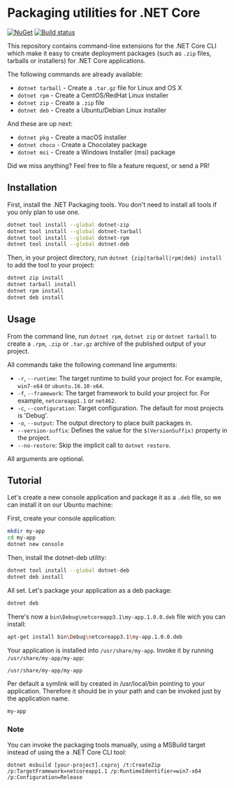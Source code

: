 # Packaging utilities for .NET Core

[![NuGet](https://img.shields.io/nuget/v/Packaging.Targets.svg)](https://www.nuget.org/packages/Packaging.Targets)
[![Build status](https://ci.appveyor.com/api/projects/status/ac3j676f9g8r0g15?svg=true)](https://ci.appveyor.com/project/qmfrederik/dotnet-packaging)

This repository contains command-line extensions for the .NET Core CLI which make it easy to create
deployment packages (such as `.zip` files, tarballs or installers) for .NET Core applications.

The following commands are already available:
* `dotnet tarball` - Create a `.tar.gz` file for Linux and OS X
* `dotnet rpm` - Create a CentOS/RedHat Linux installer
* `dotnet zip` - Create a `.zip` file
* `dotnet deb` - Create a Ubuntu/Debian Linux installer

And these are up next:

* `dotnet pkg` - Create a macOS installer
* `dotnet choco` - Create a Chocolatey package
* `dotnet msi` - Create a Windows Installer (msi) package

Did we miss anything? Feel free to file a feature request, or send a PR!

## Installation

First, install the .NET Packaging tools. You don't need to install all tools if you only plan to use one.

```bash
dotnet tool install --global dotnet-zip
dotnet tool install --global dotnet-tarball
dotnet tool install --global dotnet-rpm
dotnet tool install --global dotnet-deb
```

Then, in your project directory, run `dotnet {zip|tarball|rpm|deb} install` to add the tool to your project:

```bash
dotnet zip install
dotnet tarball install
dotnet rpm install
dotnet deb install
```

## Usage

From the command line, run `dotnet rpm`, `dotnet zip` or `dotnet tarball` to create a `.rpm`, `.zip` or `.tar.gz` archive of the published output of your project.

All commands take the following command line arguments:

* `-r`, `--runtime`: The target runtime to build your project for. For example, `win7-x64` or `ubuntu.16.10-x64`.
* `-f`, `--framework`: The target framework to build your project for. For example, `netcoreapp1.1` or `net462`.
* `-c`, `--configuration`: Target configuration. The default for most projects is 'Debug'.
* `-o`, `--output`: The output directory to place built packages in.
*  `--version-suffix`: Defines the value for the `$(VersionSuffix)` property in the project.
*  `--no-restore`: Skip the implicit call to `dotnet restore`.

All arguments are optional.

## Tutorial

Let's create a new console application and package it as a `.deb` file, so we can install it on our Ubuntu machine:

First, create your console application:

```bash
mkdir my-app
cd my-app
dotnet new console
```

Then, install the dotnet-deb utility:

```bash
dotnet tool install --global dotnet-deb
dotnet deb install
```

All set. Let's package your application as a deb package:

```bash
dotnet deb
```

There's now a `bin\Debug\netcoreapp3.1\my-app.1.0.0.deb` file wich you can install:

```bash
apt-get install bin\Debug\netcoreapp3.1\my-app.1.0.0.deb
```

Your application is installed into `/usr/share/my-app`. Invoke it by running `/usr/share/my-app/my-app`:

```bash
/usr/share/my-app/my-app
```

Per default a symlink will by created in /usr/local/bin pointing to your application. Therefore it should be in your path and can be invoked just by the application name.

```bash
my-app
```

### Note
You can invoke the packaging tools manually, using a MSBuild target instead of using the a .NET Core CLI tool:

```
dotnet msbuild [your-project].csproj /t:CreateZip /p:TargetFramework=netcoreapp1.1 /p:RuntimeIdentifier=win7-x64 /p:Configuration=Release
```
